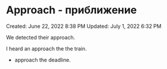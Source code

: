 # Approach - приближение

Created: June 22, 2022 8:38 PM
Updated: July 1, 2022 6:32 PM

We detected their approach.

I heard an approach the the train.

- approach the deadline.